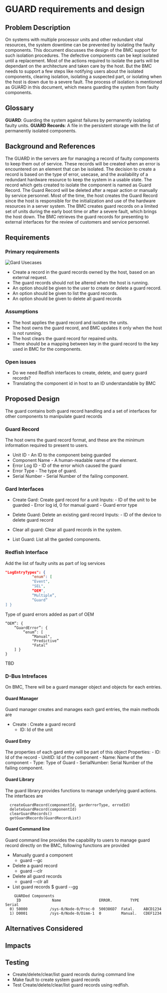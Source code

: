 ﻿# GUARD requirements and design

## Problem Description
On systems with multiple processor units and other redundant vital resources,
the system downtime can be prevented by isolating the faulty components. This
document discusses the design of the BMC support for such isolation procedures.
The defective components can be kept isolated until a replacement. Most of the
actions required to isolate the parts will be dependant on the architecture and
taken care by the host. But the BMC needs to support a few steps like notifying
users about the isolated components, clearing isolation, isolating a suspected
part, or isolating when the host is down due to a severe fault. The process of
isolation is mentioned as GUARD in this document, which means guarding the
system from faulty components.

## Glossary
**GUARD**: Guarding the system against failures by permanently isolating faulty units.
**GUARD Records**: A file in the persistent storage with the list of permanently
isolated components.


## Background and References

The GUARD in the servers are for managing a record of faulty components to keep
them out of service.  These records will be created when an error is encountered
on an element that can be isolated. The decision to create a record is based on
the type of error, usecase, and the availability of a redundant hardware
resource to keep the system in a usable state. The record which gets created to
isolate the component is named as Guard Record. The Guard Record will be deleted
after a repair action or manually by service personnel. Most of the time,
the host creates the Guard Record since the host is responsible for the
initialization and use of the hardware resources in a server system. The BMC
creates guard records on a limited set of units during the early boot time or
after a severe fault, which brings the host down. The BMC retrieves the guard
records for presenting to external interfaces for the review of customers and
service personnel.

## Requirements
### Primary requirements
![Gard Usecases](https://user-images.githubusercontent.com/16666879/70852658-0edfda80-1eca-11ea-9d70-c81a690c78f2.jpeg)
- Create a record in the guard records owned by the host, based on an external
  request.
- The guard records should not be altered when the host is running.
- An option should be given to the user to create or delete a guard record.
- An option should be given to list the guard records.
- An option should be given to delete all guard records
### Assumptions
- The host applies the guard record and isolates the units.
- The host owns the guard record, and BMC updates it only when the host is not
  running.
- The host clears the guard record for repaired units.
- There should be a mapping between key in the guard record to the key used in
  BMC for the components.
### Open issues
- Do we need Redfish interfaces to create, delete, and query guard records?
- Translating the component id in host to an ID understandable by BMC
## Proposed Design
The guard contains both guard record handling and a set of interfaces for other
components to manipulate guard records
### Guard Record
The host owns the guard record format, and these are the minimum information
required to present to users.
  - Unit ID - An ID to the component being guarded
  - Component Name - A human-readable name of the element.
  - Error Log ID - ID of the error which caused the guard
  - Error Type - The type of guard.
  - Serial Number - Serial Number of the failing component.

### Gard Interfaces
- Create Gard: Create gard record for a unit
       Inputs:
           - ID of the unit to be guarded
           - Error log id, 0 for manual guard
           - Guard error type
- Delete Guard: Delete an existing gard record
       Inputs:
          - ID of the device to delete guard record

- Clear all guard: Clear all guard records in the system.

- List Guard:  List all the garded components.

### Redfish Interface
Add the list of faulty units as part of log services
```json
"LogEntryTypes": {
			"enum": [
			"Event",
			"SEL",
			“OEM",
			“Multiple”,
			“Guard”
] }
```
Type of guard errors added as part of OEM
```
“OEM”: {
	“GuardError”: {
		“enum”: [
			“Manual",
			"Predictive”
			"Fatal”
	] }
}
```
TBD
### D-Bus Intrefaces
On BMC, There will be a guard manager object and objects for each entries. 
#### Guard Manager
Guard manager creates and manages each gard entries, the main methods are
- Create : Create a guard record
	- ID: Id of the unit
#### Guard Entry
The properties of each gard entry will be part of this object
Properties:
	- ID: Id of the record
	- UnitID: Id of the component
	- Name: Name of the component
	- Type: Type of Guard
	- SerialNumber: Serial Number of the failing component.

#### Guard Library
The guard library provides functions to manage underlying guard actions.
The interfaces are
```
  createGuardRecord(componentId, garderrorType, errodId)
  deleteGuardRecord(componentId)
  clearGuardRecords()
  getGuardRecords(GuardRecordList)
```
#### Guard Command line
Guard command line provides the capability to users to manage guard record
directly on the BMC, following functions are provided

- Manually guard a component
	- guard --gc <component id>
- Delete a guard record
	- guard --clr <component id>
- Delete all guard records
	- guard --clr all
- List guard records
	$ guard --gg
```
	GUARDed Components
     ID              Name                 ERROR.        TYPE      Serial
  0) 50000     		/sys-0/Node-0/Proc-0  500386D7  Fatal.    ABCD1234
  1) D0001   		/sys-0/Node-0/Dimm-1  0         Manual.   CDEF1234
```
## Alternatives Considered

## Impacts

## Testing
- Create/delete/clear/list guard records during command line
- Make fault to create system guard records
- Test Create/delete/clear/list guard records using redfish.
